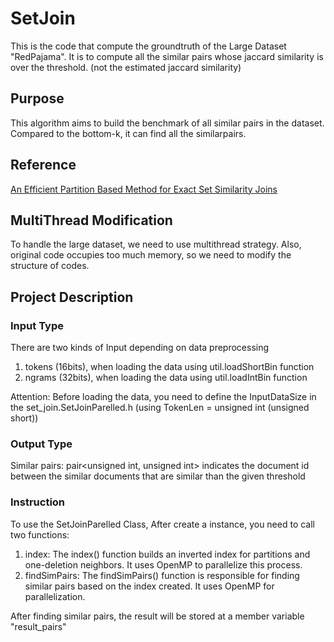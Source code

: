 # SetJoin

This is the code that compute the groundtruth of the Large Dataset "RedPajama".
It is to compute all the similar pairs whose jaccard similarity is over the threshold. (not the estimated jaccard similarity)

## Purpose
This algorithm aims to build the benchmark of all similar pairs in the dataset. Compared to the bottom-k, it can find all the similarpairs.

## Reference
[An Efficient Partition Based Method for Exact Set Similarity Joins](https://people.cs.rutgers.edu/~dd903/assets/papers/vldb16-setjoin.pdf)

## MultiThread Modification
To handle the large dataset, we need to use multithread strategy.
Also, original code occupies too much memory, so we need to modify the structure of codes.

## Project Description

### Input Type
There are two kinds of Input depending on data preprocessing
1. tokens (16bits), when loading the data using util.loadShortBin function
2. ngrams (32bits), when loading the data using util.loadIntBin function

Attention: Before loading the data, you need to define the InputDataSize in the set_join.SetJoinParelled.h (using TokenLen = unsigned int (unsigned short))

### Output Type

Similar pairs: pair<unsigned int, unsigned int> indicates the document id between the similar documents that are similar than the given threshold

### Instruction

To use the SetJoinParelled Class, After create a instance, you need to call two functions:
1. index: The index() function builds an inverted index for partitions and one-deletion neighbors. It uses OpenMP to parallelize this process.
2. findSimPairs: The findSimPairs() function is responsible for finding similar pairs based on the index created. It uses OpenMP for parallelization.

After finding similar pairs, the result will be stored at a member variable "result_pairs"